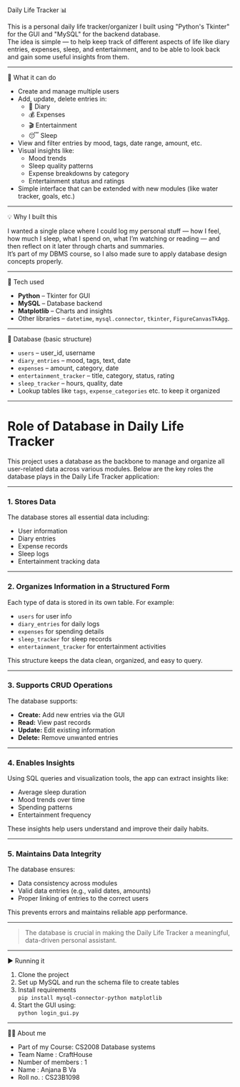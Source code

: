 Daily Life Tracker 📊

This is a personal daily life tracker/organizer I built using "Python's Tkinter" for the GUI and "MySQL" for the backend database.  
The idea is simple — to help keep track of different aspects of life like diary entries, expenses, sleep, and entertainment, and to be able to look back and gain some useful insights from them.

---

🔧 What it can do

- Create and manage multiple users
- Add, update, delete entries in:
  - 📖 Diary
  - 💰 Expenses
  - 🎬 Entertainment
  - 😴 Sleep
- View and filter entries by mood, tags, date range, amount, etc.
- Visual insights like:
  - Mood trends
  - Sleep quality patterns
  - Expense breakdowns by category
  - Entertainment status and ratings
- Simple interface that can be extended with new modules (like water tracker, goals, etc.)

---

💡 Why I built this

I wanted a single place where I could log my personal stuff — how I feel, how much I sleep, what I spend on, what I’m watching or reading — and then reflect on it later through charts and summaries.  
It’s part of my DBMS course, so I also made sure to apply database design concepts properly.

---

🧱 Tech used

- **Python** – Tkinter for GUI
- **MySQL** – Database backend
- **Matplotlib** – Charts and insights
- Other libraries – `datetime`, `mysql.connector`, `tkinter`, `FigureCanvasTkAgg`.

---

📂 Database (basic structure)

- `users` – user_id, username
- `diary_entries` – mood, tags, text, date
- `expenses` – amount, category, date
- `entertainment_tracker` – title, category, status, rating
- `sleep_tracker` – hours, quality, date
- Lookup tables like `tags`, `expense_categories` etc. to keep it organized

---

# Role of Database in Daily Life Tracker

This project uses a database as the backbone to manage and organize all user-related data across various modules. Below are the key roles the database plays in the Daily Life Tracker application:

---

### 1. Stores Data

The database stores all essential data including:

- User information  
- Diary entries  
- Expense records  
- Sleep logs  
- Entertainment tracking data  

---

### 2. Organizes Information in a Structured Form

Each type of data is stored in its own table. For example:

- `users` for user info  
- `diary_entries` for daily logs  
- `expenses` for spending details  
- `sleep_tracker` for sleep records  
- `entertainment_tracker` for entertainment activities  

This structure keeps the data clean, organized, and easy to query.

---

### 3. Supports CRUD Operations

The database supports:

- **Create:** Add new entries via the GUI  
- **Read:** View past records  
- **Update:** Edit existing information  
- **Delete:** Remove unwanted entries  

---

### 4. Enables Insights

Using SQL queries and visualization tools, the app can extract insights like:

- Average sleep duration  
- Mood trends over time  
- Spending patterns  
- Entertainment frequency  

These insights help users understand and improve their daily habits.

---

### 5. Maintains Data Integrity

The database ensures:

- Data consistency across modules  
- Valid data entries (e.g., valid dates, amounts)  
- Proper linking of entries to the correct users  

This prevents errors and maintains reliable app performance.

---

> The database is crucial in making the Daily Life Tracker a meaningful, data-driven personal assistant.

---

▶️ Running it

1. Clone the project
2. Set up MySQL and run the schema file to create tables
3. Install requirements  
   `pip install mysql-connector-python matplotlib`
4. Start the GUI using:  
   `python login_gui.py`

---

🧑‍💻 About me
 
- Part of my Course: CS2008 Database systems
- Team Name : CraftHouse
- Number of members : 1
- Name : Anjana B Va
- Roll no. : CS23B1098
